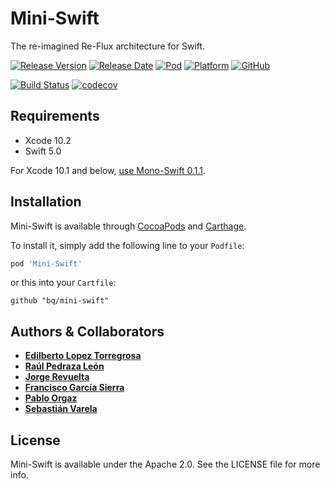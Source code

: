 # Mini-Swift
The re-imagined Re-Flux architecture for Swift.

[![Release Version](https://img.shields.io/github/release/bq/mini-swift.svg)](https://github.com/bq/mini-swift/releases) 
[![Release Date](https://img.shields.io/github/release-date/bq/mini-swift.svg)](https://github.com/bq/mini-swift/releases)
[![Pod](https://img.shields.io/cocoapods/v/Mini-Swift.svg?style=flat)](https://cocoapods.org/pods/Mini-Swift)
[![Platform](https://img.shields.io/cocoapods/p/Mini-Swift.svg?style=flat)](https://cocoapods.org/pods/Mini-Swift)
[![GitHub](https://img.shields.io/github/license/bq/mini-swift.svg)](https://github.com/bq/mini-swift/blob/master/LICENSE)

[![Build Status](https://travis-ci.org/bq/mini-swift.svg?branch=master)](https://travis-ci.org/bq/mini-swift)
[![codecov](https://codecov.io/gh/bq/mini-swift/branch/master/graph/badge.svg)](https://codecov.io/gh/bq/mini-swift)

## Requirements

* Xcode 10.2
* Swift 5.0

For Xcode 10.1 and below, [use Mono-Swift 0.1.1](https://github.com/bq/mini-swift/tree/v0.1.1).

## Installation

Mini-Swift is available through [CocoaPods](https://cocoapods.org) and [Carthage](https://github.com/Carthage/Carthage). 

To install it, simply add the following line to your `Podfile`:
```ruby
pod 'Mini-Swift'
```
or this into your `Cartfile`:
```ogdl
github "bq/mini-swift" 
```

## Authors & Collaborators

* **[Edilberto Lopez Torregrosa](https://github.com/ediLT)**
* **[Raúl Pedraza León](https://github.com/r-pedraza)**
* **[Jorge Revuelta](https://github.com/minuscorp)**
* **[Francisco García Sierra](https://github.com/FrangSierra)**
* **[Pablo Orgaz](https://github.com/pabloogc)**
* **[Sebastián Varela](https://github.com/sebastianvarela)**

## License

Mini-Swift is available under the Apache 2.0. See the LICENSE file for more info.
